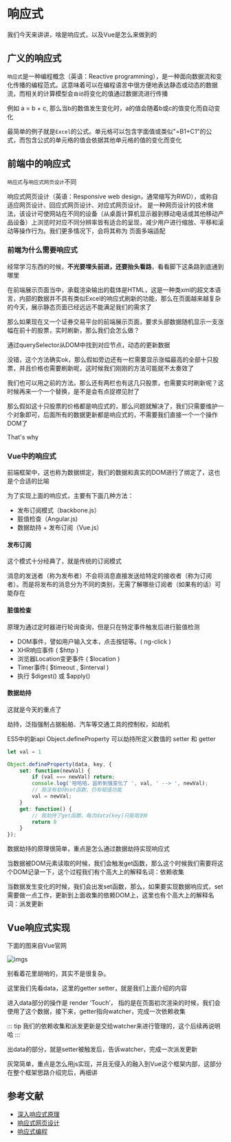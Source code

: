 # 响应式

我们今天来讲讲，啥是响应式，以及Vue是怎么来做到的

## 广义的响应式

`响应式`是一种编程概念（英语：Reactive programming），是一种面向数据流和变化传播的编程范式。这意味着可以在编程语言中很方便地表达静态或动态的数据流，而相关的计算模型会`自动`将变化的值通过数据流进行传播

例如 a = b + c, 那么当b的数值发生变化时，a的值会随着b或c的值变化而自动变化

最简单的例子就是`Excel`的公式。单元格可以包含字面值或类似"=B1+C1"的公式，而包含公式的单元格的值会依据其他单元格的值的变化而变化

## 前端中的响应式

`响应式`与`响应式网页设计`不同

响应式网页设计（英语：Responsive web design，通常缩写为RWD），或称自适应网页设计、回应式网页设计、对应式网页设计。 是一种网页设计的技术做法，该设计可使网站在不同的设备（从桌面计算机显示器到移动电话或其他移动产品设备）上浏览时对应不同分辨率皆有适合的呈现，减少用户进行缩放、平移和滚动等操作行为。我们更多情况下，会将其称为 页面多端适配

### 前端为什么需要响应式

经常学习东西的时候，**不光要埋头前进，还要抬头看路**，看看脚下这条路到底通到哪里

在前端展示页面当中，承载渲染输出的载体是HTML，这是一种类xml的超文本语言，内部的数据并不具有类似Excel的响应式刷新的功能，那么在页面越来越复杂的今天，展示静态页面已经远远不能满足我们的需求了

那么如果现在又一个证券交易平台的前端展示页面，要求头部数据随机显示一支涨幅在前十的股票，实时刷新，那么我们会怎么做？

通过querySelector从DOM中找到对应节点，动态的更新数据

没错，这个方法确实ok，那么假如旁边还有一栏需要显示涨幅最高的全部十只股票，并且价格也需要刷新呢，这时候我们刚刚的方法可能就不太奏效了

我们也可以用之前的方法。那么还有两栏也有这几只股票，也需要实时刷新呢？这时候再来一个一个替换，是不是会有点捉襟见肘了

那么假如这十只股票的价格都是响应式的，那么问题就解决了，我们只需要维护一个对象即可，后面所有的数据更新都是响应式的，不需要我们直接一个一个操作DOM了

That's why

### Vue中的响应式

前端框架中，这也称为数据绑定，我们的数据和真实的DOM进行了绑定了，这也是个合适的比喻

为了实现上面的响应式，主要有下面几种方法：

- 发布订阅模式（backbone.js）
- 脏值检查（Angular.js)
- 数据劫持 + 发布订阅（Vue.js）

#### 发布订阅

这个模式十分经典了，就是传统的订阅模式

消息的发送者（称为发布者）不会将消息直接发送给特定的接收者（称为订阅者）。而是将发布的消息分为不同的类别，无需了解哪些订阅者（如果有的话）可能存在

#### 脏值检查

原理为通过定时器进行轮询查询，但是只在特定事件触发后进行脏值检测

- DOM事件，譬如用户输入文本，点击按钮等。( ng-click )
- XHR响应事件 ( $http )
- 浏览器Location变更事件 ( $location )
- Timer事件( $timeout , $interval )
- 执行 $digest() 或 $apply()

#### 数据劫持

这就是今天的重点了

劫持，泛指强制占据船舶、汽车等交通工具的控制权，如劫机

ES5中的新api Object.defineProperty 可以劫持所定义数值的 setter 和 getter

```js
let val = 1

Object.defineProperty(data, key, {
    set: function(newVal) {
        if (val === newVal) return;
        console.log('哈哈哈，监听到值变化了 ', val, ' --> ', newVal);
        // 我没有劫持set函数，仍有赋值功能
        val = newVal;
    }
    get: function() {
        // 我劫持了get函数，每次data[key]只能取到0
        return 0
    }
});
```

数据劫持的原理很简单，重点是怎么通过数据劫持实现响应式

当数据被DOM元素读取的时候，我们会触发get函数，那么这个时候我们需要将这个DOM记录一下，这个过程我们有个高大上的解释名词：依赖收集

当数据发生变化的时候，我们会出发set函数，那么，如果要实现数据响应式，set需要做一点工作，更新到上面收集的依赖DOM上，这里也有个高大上的解释名词：派发更新

## Vue响应式实现

下面的图来自Vue官网

![imgs](https://cn.vuejs.org/images/data.png)

别看着花里胡哨的，其实不是很复杂。

这里我们先看data，这里的getter setter，就是我们上面介绍的内容

进入data部分的操作是 render ‘Touch’， 指的是在页面初次渲染的时候，我们会使用了这个数据，接下来，getter指向watcher，完成一次依赖收集

::: tip
我们的依赖收集和派发更新是交给watcher来进行管理的，这个后续再说明哈
:::

出data的部分，就是setter被触发后，告诉watcher，完成一次派发更新

灰常简单，重点是怎么用js实现，并且无侵入的融入到Vue这个框架内部，这部分在整个框架思路介绍完后，再细讲

## 参考文献

- [深入响应式原理](https://cn.vuejs.org/v2/guide/reactivity.html)
- [响应式网页设计](https://zh.wikipedia.org/wiki/%E5%93%8D%E5%BA%94%E5%BC%8F%E7%BD%91%E9%A1%B5%E8%AE%BE%E8%AE%A1)
- [响应式编程](https://zh.wikipedia.org/wiki/%E5%93%8D%E5%BA%94%E5%BC%8F%E7%BC%96%E7%A8%8B)